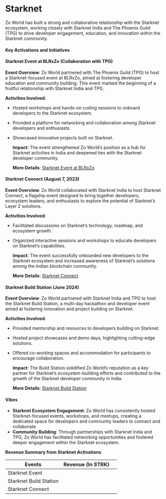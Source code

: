 # Starknet

Zo World has built a strong and collaborative relationship with the Starknet ecosystem, working closely with Starknet India and The Phoenix Guild (TPG) to drive developer engagement, education, and innovation within the Starknet community.

#### **Key Activations and Initiatives**

#### **Starknet Event at BLRxZo (Collaboration with TPG)**

**Event Overview**: Zo World partnered with The Phoenix Guild (TPG) to host a Starknet-focused event at BLRxZo, aimed at fostering developer education and community building. This event marked the beginning of a fruitful relationship with Starknet India and TPG.

**Activities Involved**:

* Hosted workshops and hands-on coding sessions to onboard developers to the Starknet ecosystem.
* Provided a platform for networking and collaboration among Starknet developers and enthusiasts.
*   Showcased innovative projects built on Starknet.

    **Impact**: The event strengthened Zo World’s position as a hub for Starknet activities in India and deepened ties with the Starknet developer community.

    **More Details**: [Starknet Event at BLRxZo](https://x.com/TPG_Karnataka/status/1784233811024482403)

#### **Starknet Connect (August 7, 2023)**

**Event Overview**: Zo World collaborated with Starknet India to host Starknet Connect, a flagship event designed to bring together developers, ecosystem leaders, and enthusiasts to explore the potential of Starknet’s Layer 2 solutions.

**Activities Involved**:

* Facilitated discussions on Starknet’s technology, roadmap, and ecosystem growth.
*   Organized interactive sessions and workshops to educate developers on Starknet’s capabilities.

    **Impact**: The event successfully onboarded new developers to the Starknet ecosystem and increased awareness of Starknet’s solutions among the Indian blockchain community.

    **More Details**: [Starknet Connect](https://x.com/YashikaChugh4/status/1688487020254167040)

#### **Starknet Build Station (June 2024)**

**Event Overview**: Zo World partnered with Starknet India and TPG to host the Starknet Build Station, a multi-day hackathon and developer event aimed at fostering innovation and project building on Starknet.

**Activities Involved**:

* Provided mentorship and resources to developers building on Starknet.
* Hosted project showcases and demo days, highlighting cutting-edge solutions.
*   Offered co-working spaces and accommodation for participants to encourage collaboration.

    **Impact**: The Build Station solidified Zo World’s reputation as a key partner for Starknet’s ecosystem-building efforts and contributed to the growth of the Starknet developer community in India.

    **More Details**: [Starknet Build Station](https://x.com/StarknetIN/status/1801183739692916907)

#### **Vibes**

* **Starknet Ecosystem Engagement**: Zo World has consistently hosted Starknet-focused events, workshops, and meetups, creating a dedicated space for developers and community leaders to connect and collaborate.
* **Community Building**: Through partnerships with Starknet India and TPG, Zo World has facilitated networking opportunities and fostered deeper engagement within the Starknet ecosystem.

**Revenue Summary from Starknet Activations**

<table><thead><tr><th>Events</th><th>Revenue (In STRK)</th><th data-hidden></th></tr></thead><tbody><tr><td>Starknet Event</td><td></td><td></td></tr><tr><td>Starknet Build Station</td><td></td><td></td></tr><tr><td>Starknet Connect</td><td></td><td></td></tr></tbody></table>

